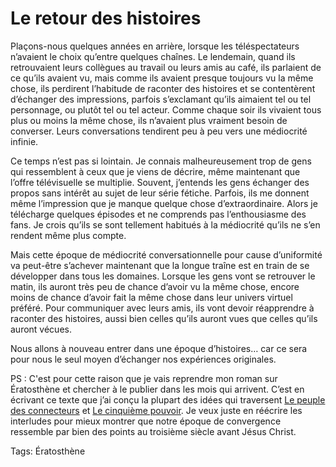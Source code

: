 # Le retour des histoires

Plaçons-nous quelques années en arrière, lorsque les téléspectateurs n’avaient le choix qu’entre quelques chaînes. Le lendemain, quand ils retrouvaient leurs collègues au travail ou leurs amis au café, ils parlaient de ce qu’ils avaient vu, mais comme ils avaient presque toujours vu la même chose, ils perdirent l’habitude de raconter des histoires et se contentèrent d’échanger des impressions, parfois s’exclamant qu’ils aimaient tel ou tel personnage, ou plutôt tel ou tel acteur. Comme chaque soir ils vivaient tous plus ou moins la même chose, ils n’avaient plus vraiment besoin de converser. Leurs conversations tendirent peu à peu vers une médiocrité infinie.

Ce temps n’est pas si lointain. Je connais malheureusement trop de gens qui ressemblent à ceux que je viens de décrire, même maintenant que l’offre télévisuelle se multiplie. Souvent, j’entends les gens échanger des propos sans intérêt au sujet de leur série fétiche. Parfois, ils me donnent même l’impression que je manque quelque chose d’extraordinaire. Alors je télécharge quelques épisodes et ne comprends pas l’enthousiasme des fans. Je crois qu’ils se sont tellement habitués à la médiocrité qu’ils ne s’en rendent même plus compte.

Mais cette époque de médiocrité conversationnelle pour cause d’uniformité va peut-être s’achever maintenant que la longue traîne est en train de se développer dans tous les domaines. Lorsque les gens vont se retrouver le matin, ils auront très peu de chance d’avoir vu la même chose, encore moins de chance d’avoir fait la même chose dans leur univers virtuel préféré. Pour communiquer avec leurs amis, ils vont devoir réapprendre à raconter des histoires, aussi bien celles qu’ils auront vues que celles qu’ils auront vécues.

Nous allons à nouveau entrer dans une époque d’histoires… car ce sera pour nous le seul moyen d’échanger nos expériences originales.

PS : C'est pour cette raison que je vais reprendre mon roman sur Ératosthène et chercher à le publier dans les mois qui arrivent. C’est en écrivant ce texte que j’ai conçu la plupart des idées qui traversent [Le peuple des connecteurs](/le-peuple-des-connecteurs/) et [Le cinquième pouvoir](/le-cinquieme-pouvoir/). Je veux juste en réécrire les interludes pour mieux montrer que notre époque de convergence ressemble par bien des points au troisième siècle avant Jésus Christ.

Tags: Ératosthène
